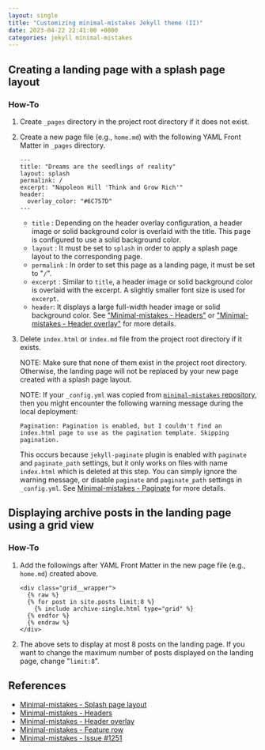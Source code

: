```yaml
---
layout: single
title: "Customizing minimal-mistakes Jekyll theme (II)"
date: 2023-04-22 22:41:00 +0000
categories: jekyll minimal-mistakes
---
```


## Creating a landing page with a splash page layout

### How-To

1. Create `_pages` directory in the project root directory if it does not exist.

2. Create a new page file (e.g., `home.md`) with the following YAML Front Matter in `_pages` directory.

   ```
   ---
   title: "Dreams are the seedlings of reality"
   layout: splash
   permalink: /
   excerpt: "Napoleon Hill 'Think and Grow Rich'"
   header:
     overlay_color: "#6C757D"
   ---
   ```

   * `title` : Depending on the header overlay configuration, a header image or solid background color is overlaid with the title. This page is configured to use a solid background color.
   * `layout` : It must be set to `splash` in order to apply a splash page layout to the corresponding page.
   * `permalink` : In order to set this page as a landing page, it must be set to "`/`".
   * `excerpt` : Similar to `title`, a header image or solid background color is overlaid with the excerpt. A slightly smaller font size is used for `excerpt`.
   * `header`: It displays a large full-width header image or solid background color. See ["Minimal-mistakes - Headers"](https://mmistakes.github.io/minimal-mistakes/docs/layouts/#headers) or ["Minimal-mistakes - Header overlay"](https://mmistakes.github.io/minimal-mistakes/docs/layouts/#header-overlay) for more details.

3. Delete `index.html` or `index.md` file from the project root directory if it exists.

   NOTE: Make sure that none of them exist in the project root directory. Otherwise, the landing page will not be replaced by your new page created with a splash page layout.

   NOTE: If your `_config.yml` was copied from [`minimal-mistakes` repository](https://github.com/mmistakes/minimal-mistakes/blob/master/_config.yml), then you might encounter the following warning message during the local deployment:

   ```
   Pagination: Pagination is enabled, but I couldn't find an index.html page to use as the pagination template. Skipping pagination.
   ```

   This occurs because `jekyll-paginate` plugin is enabled with `paginate` and `paginate_path` settings, but it only works on files with name `index.html` which is deleted at this step.
   You can simply ignore the warning message, or disable `paginate` and `paginate_path` settings in `_config.yml`. See [Minimal-mistakes - Paginate](https://mmistakes.github.io/minimal-mistakes/docs/configuration/#paginate) for more details.


## Displaying archive posts in the landing page using a grid view 

### How-To

1. Add the followings after YAML Front Matter in the new page file (e.g., `home.md`) created above.

   <!-- Below {% raw %} / {% endraw %} is an escape method for Liquid tags
        See https://talk.jekyllrb.com/t/how-to-escape-in-markdown/4173
        for more details.
   -->
  
   ```
   <div class="grid__wrapper">
     {% raw %}
     {% for post in site.posts limit:8 %}
       {% include archive-single.html type="grid" %}
     {% endfor %}
     {% endraw %}
   </div>
   ```

2. The above sets to display at most 8 posts on the landing page. If you want to change the maximum number of posts displayed on the landing page, change "`limit:8`".


## References

* [Minimal-mistakes - Splash page layout](https://mmistakes.github.io/minimal-mistakes/docs/layouts/#splash-page-layout)
* [Minimal-mistakes - Headers](https://mmistakes.github.io/minimal-mistakes/docs/layouts/#headers)
* [Minimal-mistakes - Header overlay](https://mmistakes.github.io/minimal-mistakes/docs/layouts/#header-overlay)
* [Minimal-mistakes - Feature row](https://mmistakes.github.io/minimal-mistakes/docs/helpers/#feature-row)
* [Minimal-mistakes - Issue #1251](https://github.com/mmistakes/minimal-mistakes/issues/1251)


